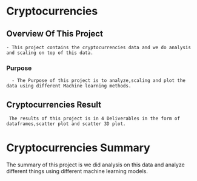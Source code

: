 #  Cryptocurrencies


## Overview Of This Project
    - This project contains the cryptocurrencies data and we do analysis and scaling on top of this data.
### Purpose 
      - The Purpose of this project is to analyze,scaling and plot the data using different Machine learning methods.
##  Cryptocurrencies Result
     The results of this project is in 4 Deliverables in the form of dataframes,scatter plot and scatter 3D plot.

# Cryptocurrencies Summary
  The summary of this project is we did analysis on this  data and analyze  different things using different machine learning models.
      

